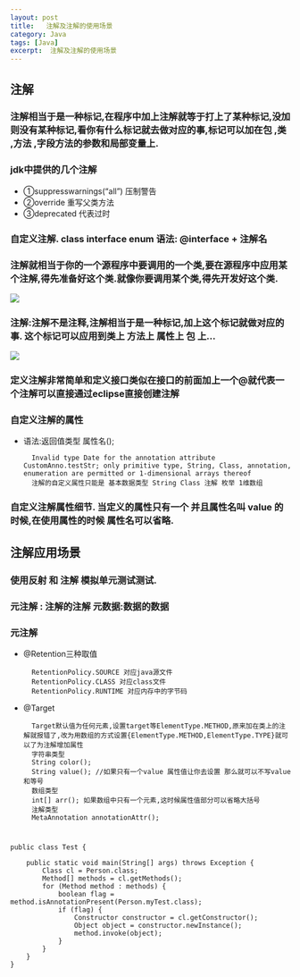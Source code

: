 ```yaml
---
layout: post
title:   注解及注解的使用场景
category: Java
tags: [Java]
excerpt:  注解及注解的使用场景
---
```



## 注解 ##

### 注解相当于是一种标记,在程序中加上注解就等于打上了某种标记,没加则没有某种标记,看你有什么标记就去做对应的事,标记可以加在包 ,类 ,方法 ,字段方法的参数和局部变量上. ###

### jdk中提供的几个注解  ###

- ①suppresswarnings(“all”) 压制警告 
- ②override 重写父类方法 
- ③deprecated 代表过时 


### 自定义注解. class interface enum 语法: @interface + 注解名 ###

### 注解就相当于你的一个源程序中要调用的一个类,要在源程序中应用某个注解,得先准备好这个类.就像你要调用某个类,得先开发好这个类. ###

![](http://www.nangongyibin.com/assets/images/Java/Java/74.png)

### 注解:注解不是注释,注解相当于是一种标记,加上这个标记就做对应的事. 这个标记可以应用到类上 方法上 属性上 包 上…  ###
 
![](http://www.nangongyibin.com/assets/images/Java/Java/75.png)

### 定义注解非常简单和定义接口类似在接口的前面加上一个@就代表一个注解可以直接通过eclipse直接创建注解  ###

###  自定义注解的属性  ###

- 语法:返回值类型 属性名();


		Invalid type Date for the annotation attribute CustomAnno.testStr; only primitive type, String, Class, annotation, enumeration are permitted or 1-dimensional arrays thereof
		注解的自定义属性只能是 基本数据类型 String Class 注解 枚举 1维数组 

### 自定义注解属性细节. 当定义的属性只有一个 并且属性名叫 value 的时候,在使用属性的时候 属性名可以省略. ###

## 注解应用场景 ##

### 使用反射 和 注解 模拟单元测试测试. ###
### 元注解 : 注解的注解 元数据:数据的数据  ###
### 元注解  ###

- @Retention三种取值 


		RetentionPolicy.SOURCE 对应java源文件 
		RetentionPolicy.CLASS 对应class文件 
		RetentionPolicy.RUNTIME 对应内存中的字节码

- @Target 


		Target默认值为任何元素,设置target等ElementType.METHOD,原来加在类上的注解就报错了,改为用数组的方式设置{ElementType.METHOD,ElementType.TYPE}就可以了为注解增加属性 
		字符串类型 
		String color(); 
		String value(); //如果只有一个value 属性值让你去设置 那么就可以不写value和等号 
		数组类型 
		int[] arr(); 如果数组中只有一个元素,这时候属性值部分可以省略大括号 
		注解类型 
		MetaAnnotation annotationAttr();
 
#

	public class Test {
	
	    public static void main(String[] args) throws Exception {
	        Class cl = Person.class;
	        Method[] methods = cl.getMethods();
	        for (Method method : methods) {
	            boolean flag = method.isAnnotationPresent(Person.myTest.class);
	            if (flag) {
	                Constructor constructor = cl.getConstructor();
	                Object object = constructor.newInstance();
	                method.invoke(object);
	            }
	        }
	    }
	}